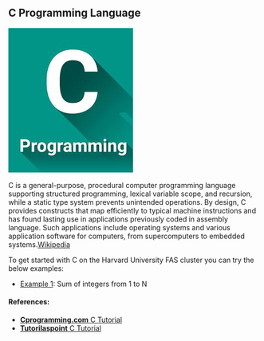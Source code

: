 ## C Programming Language
![BASH Logo](Images/c-logo.png)

C is a general-purpose, procedural computer programming language supporting structured programming, lexical variable scope, and recursion, while a static type system prevents unintended operations. By design, C provides constructs that map efficiently to typical machine instructions and has found lasting use in applications previously coded in assembly language. Such applications include operating systems and various application software for computers, from supercomputers to embedded systems.[Wikipedia](https://en.wikipedia.org/wiki/C_(programming_language))

To get started with C on the Harvard University FAS cluster you can try the below examples:

* [Example 1](Example1): Sum of integers from 1 to N

#### References:

* [**Cprogramming.com** C Tutorial](https://www.cprogramming.com/tutorial/c-tutorial.html?inl=hp)
* [**Tutorilaspoint** C Tutorial](https://www.tutorialspoint.com/cprogramming/index.htm)
